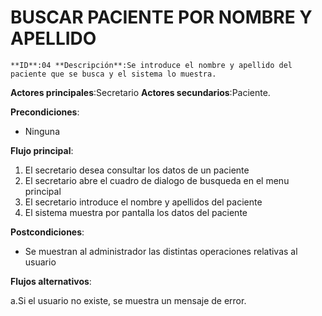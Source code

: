# BUSCAR PACIENTE POR NOMBRE Y APELLIDO

    **ID**:04 **Descripción**:Se introduce el nombre y apellido del paciente que se busca y el sistema lo muestra.

**Actores principales**:Secretario **Actores secundarios**:Paciente.

**Precondiciones**:

   * Ninguna

**Flujo principal**:

 1. El secretario desea consultar los datos de un paciente
 2. El secretario abre el cuadro de dialogo de busqueda en el menu principal
 3. El secretario introduce el nombre y apellidos del paciente
 4. El sistema muestra por pantalla los datos del paciente

**Postcondiciones**:

   * Se muestran al administrador las distintas operaciones relativas al usuario

**Flujos alternativos**:

 a.Si el usuario no existe, se muestra un mensaje de error.


